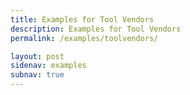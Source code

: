 ```yaml
---
title: Examples for Tool Vendors
description: Examples for Tool Vendors
permalink: /examples/toolvendors/

layout: post
sidenav: examples
subnav: true
---
```


